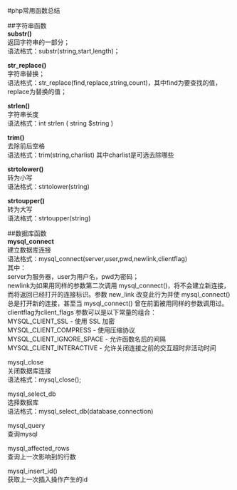#php常用函数总结

##字符串函数  
**substr()**  
返回字符串的一部分；  
语法格式：substr(string,start,length)；  

**str_replace()**  
字符串替换；  
语法格式：str\_replace(find,replace,string,count)，其中find为要查找的值，replace为替换的值；  

**strlen()**  
字符串长度  
语法格式：int strlen ( string $string )
  
**trim()**  
去除前后空格  
语法格式：trim(string,charlist)  其中charlist是可选去除哪些  
  
**strtolower()**  
转为小写  
语法格式：strtolower(string)  
  
**strtoupper()**  
转为大写  
语法格式：strtoupper(string)  
  
##数据库函数  
**mysql\_connect**  
建立数据库连接  
语法格式：mysql\_connect(server,user,pwd,newlink,clientflag)  
其中：  
server为服务器，user为用户名，pwd为密码；  
newlink为如果用同样的参数第二次调用 mysql\_connect()，将不会建立新连接，而将返回已经打开的连接标识。参数 new\_link 改变此行为并使 mysql\_connect() 总是打开新的连接，甚至当 mysql\_connect() 曾在前面被用同样的参数调用过。  
clientflag为client\_flags 参数可以是以下常量的组合：  
MYSQL\_CLIENT\_SSL - 使用 SSL 加密  
MYSQL\_CLIENT\_COMPRESS - 使用压缩协议  
MYSQL\_CLIENT\_IGNORE_SPACE - 允许函数名后的间隔  
MYSQL\_CLIENT\_INTERACTIVE - 允许关闭连接之前的交互超时非活动时间   
  
mysql_close  
关闭数据库连接  
语法格式：mysql\_close();  
  
mysql\_select\_db  
选择数据库  
语法格式：mysql\_select\_db(database,connection)  
  
mysql\_query  
查询mysql  


mysql\_affected\_rows  
查询上一次影响到的行数
  
  
mysql\_insert\_id()  
获取上一次插入操作产生的id
 